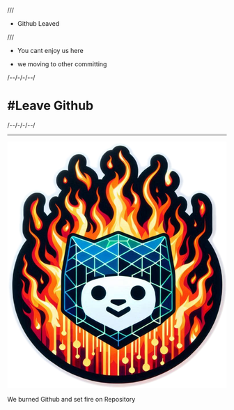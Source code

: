 


///

- Github Leaved

///

- You cant enjoy us here

- we moving to other
committing


/--/-/-/--/

# #Leave Github 

/--/-/-/--/

------------


![image](42CEA677-3340-462A-A277-7CED1F3123E8.png)



We burned Github and set fire
on Repository
